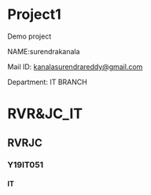 # Project1

Demo project

NAME:surendrakanala

Mail ID: <kanalasurendrareddy@gmail.com>

Department: IT BRANCH

# RVR&JC_IT
## RVRJC
### Y19IT051
#### IT
##### 
